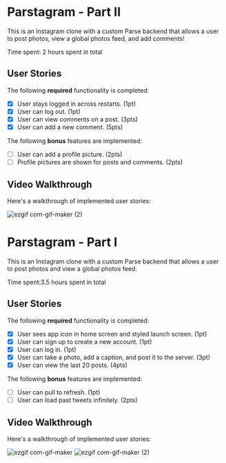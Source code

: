 # Parstagram - Part II

This is an Instagram clone with a custom Parse backend that allows a user to post photos, view a global photos feed, and add comments!

Time spent: 2 hours spent in total

## User Stories

The following **required** functionality is completed:

- [x] User stays logged in across restarts. (1pt)
- [x] User can log out. (1pt)
- [x] User can view comments on a post. (3pts)
- [x] User can add a new comment. (5pts)

The following **bonus** features are implemented:

- [ ] User can add a profile picture. (2pts)
- [ ] Profile pictures are shown for posts and comments. (2pts)

## Video Walkthrough

Here's a walkthrough of implemented user stories:

![ezgif com-gif-maker (2)](https://user-images.githubusercontent.com/77038388/110510974-96f66500-80b8-11eb-81df-763ac1f82120.gif)


# Parstagram - Part I

This is an Instagram clone with a custom Parse backend that allows a user to post photos and view a global photos feed.

Time spent:3.5 hours spent in total

## User Stories

The following **required** functionality is completed:

- [x] User sees app icon in home screen and styled launch screen. (1pt)
- [x] User can sign up to create a new account. (1pt)
- [x] User can log in. (1pt)
- [x] User can take a photo, add a caption, and post it to the server. (3pt)
- [x] User can view the last 20 posts. (4pts)

The following **bonus** features are implemented:

- [ ] User can pull to refresh. (1pt)
- [ ] User can load past tweets infinitely. (2pts)

## Video Walkthrough

Here's a walkthrough of implemented user stories:

![ezgif com-gif-maker](https://user-images.githubusercontent.com/77038388/109900463-47dda980-7c4c-11eb-9a6d-3ce9bd8356e3.gif) ![ezgif com-gif-maker (2)](https://user-images.githubusercontent.com/77038388/109103418-b87e4680-76df-11eb-91b9-67e0d28d232c.gif)
